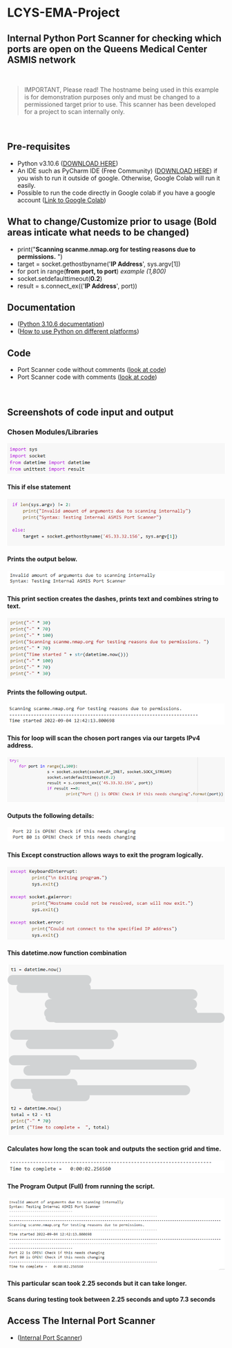 # LCYS-EMA-Project
## Internal Python Port Scanner for checking which ports are open on the Queens Medical Center ASMIS network

<br/>

> IMPORTANT, Please read! The hostname being used in this example is for demonstration purposes only and must be changed to a permissioned target prior to use. This scanner has been developed for a project to scan internally only. 

<br/>


## Pre-requisites
* Python v3.10.6 ([DOWNLOAD HERE](https://www.python.org/downloads/))
* An IDE such as PyCharm IDE (Free Community) ([DOWNLOAD HERE](https://www.jetbrains.com/pycharm/)) if you wish to run it outside of google. Otherwise, Google Colab will run it easily.
* Possible to run the code directly in Google colab if you have a google account ([Link to Google Colab](https://colab.research.google.com/notebook))

## What to change/Customize prior to usage (Bold areas inticate what needs to be changed)
* print("**Scanning scanme.nmap.org for testing reasons due to permissions.** ")
* target = socket.gethostbyname('**IP Address**', sys.argv[1]) 
* for port in range(**from port, to port**) *example (1,800)*
* socket.setdefaulttimeout(**0.2**)
* result = s.connect_ex(('**IP Address**', port))

## Documentation

* ([Python 3.10.6 documentation](https://www.python.org/doc/))
* ([How to use Python on different platforms](https://docs.python.org/3/using/index.html))

## Code
* Port Scanner code without comments ([look at code](https://github.com/Jhines2022/LCYS-EMA-Project/blob/main/EMA_port_scanner.py))
* Port Scanner code with comments ([look at code](https://github.com/Jhines2022/LCYS-EMA-Project/blob/main/EMA_Port_Scanner(%2B-Comments).ipynb))

<br/>


## Screenshots of code input and output


### Chosen Modules/Libraries

![](https://github.com/Jhines2022/LCYS-EMA-Project/blob/main/Folder%20of%20Scanner%20images/importSection.png)

#### This if else statement

![](https://github.com/Jhines2022/LCYS-EMA-Project/blob/main/Folder%20of%20Scanner%20images/ifLen.png)

#### Prints the output below.

![](https://github.com/Jhines2022/LCYS-EMA-Project/blob/main/Folder%20of%20Scanner%20images/invalidSyntaxOutput.png)

#### This print section creates the dashes, prints text and combines string to text.

![](https://github.com/Jhines2022/LCYS-EMA-Project/blob/main/Folder%20of%20Scanner%20images/printSection.png)

#### Prints the following output.

![](https://github.com/Jhines2022/LCYS-EMA-Project/blob/main/Folder%20of%20Scanner%20images/scanningTimeStartedOutput.png)

#### This for loop will scan the chosen port ranges via our targets IPv4 address.

![](https://github.com/Jhines2022/LCYS-EMA-Project/blob/main/Folder%20of%20Scanner%20images/tryForPort.png)

#### Outputs the following details:

![](https://github.com/Jhines2022/LCYS-EMA-Project/blob/main/Folder%20of%20Scanner%20images/portOpenReturnOutput.png)

#### This Except construction allows ways to exit the program logically.

![](https://github.com/Jhines2022/LCYS-EMA-Project/blob/main/Folder%20of%20Scanner%20images/except.png)

#### This datetime.now function combination

![](https://github.com/Jhines2022/LCYS-EMA-Project/blob/main/Folder%20of%20Scanner%20images/bettert1t2print.png)

#### Calculates how long the scan took and outputs the section grid and time.

![](https://github.com/Jhines2022/LCYS-EMA-Project/blob/main/Folder%20of%20Scanner%20images/TimeToCompleteOutput.png)

#### The Program Output (Full) from running the script.

![](https://github.com/Jhines2022/LCYS-EMA-Project/blob/main/Folder%20of%20Scanner%20images/OUTPUTfull.png)

#### This particular scan took 2.25 seconds but it can take longer.
#### Scans during testing took between 2.25 seconds and upto 7.3 seconds 

## Access The Internal Port Scanner
*  ([Internal Port Scanner](https://github.com/Jhines2022/LCYS-EMA-Project/blob/main/EMA_port_scanner.py))


